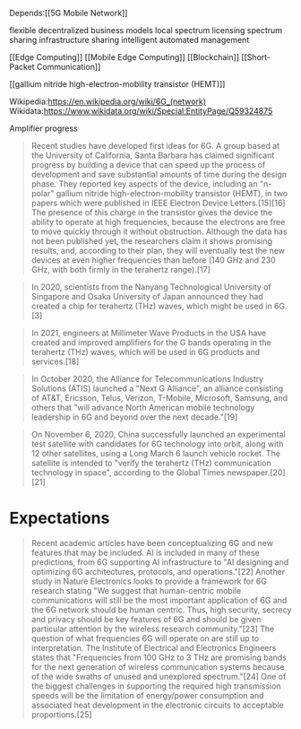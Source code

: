 Depends:[[5G Mobile Network]]


flexible decentralized business models
local spectrum licensing
spectrum sharing
infrastructure sharing
intelligent automated management


[[Edge Computing]]
[[Mobile Edge Computing]]
[[Blockchain]]
[[Short-Packet Communication]]

[[gallium nitride high-electron-mobility transistor (HEMT)]]


Wikipedia:https://en.wikipedia.org/wiki/6G_(network)
Wikidata:https://www.wikidata.org/wiki/Special:EntityPage/Q59324875


Amplifier progress

> Recent studies have developed first ideas for 6G. A group based at the University of California, Santa Barbara has claimed significant progress by building a device that can speed up the process of development and save substantial amounts of time during the design phase. They reported key aspects of the device, including an "n-polar" gallium nitride high-electron-mobility transistor (HEMT), in two papers which were published in IEEE Electron Device Letters.[15][16] The presence of this charge in the transistor gives the device the ability to operate at high frequencies, because the electrons are free to move quickly through it without obstruction. Although the data has not been published yet, the researchers claim it shows promising results, and, according to their plan, they will eventually test the new devices at even higher frequencies than before (140 GHz and 230 GHz, with both firmly in the terahertz range).[17]

> In 2020, scientists from the Nanyang Technological University of Singapore and Osaka University of Japan announced they had created a chip for terahertz (THz) waves, which might be used in 6G.[3]

> In 2021, engineers at Millimeter Wave Products in the USA have created and improved amplifiers for the G bands operating in the terahertz (THz) waves, which will be used in 6G products and services.[18]

> In October 2020, the Alliance for Telecommunications Industry Solutions (ATIS) launched a "Next G Alliance", an alliance consisting of AT&T, Ericsson, Telus, Verizon, T-Mobile, Microsoft, Samsung, and others that "will advance North American mobile technology leadership in 6G and beyond over the next decade."[19]

> On November 6, 2020, China successfully launched an experimental test satellite with candidates for 6G technology into orbit, along with 12 other satellites, using a Long March 6 launch vehicle rocket. The satellite is intended to "verify the terahertz (THz) communication technology in space", according to the Global Times newspaper.[20][21]

# Expectations
> Recent academic articles have been conceptualizing 6G and new features that may be included. AI is included in many of these predictions, from 6G supporting AI infrastructure to "AI designing and optimizing 6G architectures, protocols, and operations."[22] Another study in Nature Electronics looks to provide a framework for 6G research stating "We suggest that human-centric mobile communications will still be the most important application of 6G and the 6G network should be human centric. Thus, high security, secrecy and privacy should be key features of 6G and should be given particular attention by the wireless research community."[23] The question of what frequencies 6G will operate on are still up to interpretation. The Institute of Electrical and Electronics Engineers states that "Frequencies from 100 GHz to 3 THz are promising bands for the next generation of wireless communication systems because of the wide swaths of unused and unexplored spectrum."[24] One of the biggest challenges in supporting the required high transmission speeds will be the limitation of energy/power consumption and associated heat development in the electronic circuits to acceptable proportions.[25] 